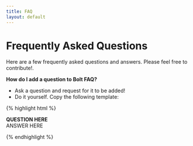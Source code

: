 ```yaml
---
title: FAQ
layout: default
---
```


<h1>Frequently Asked Questions</h1>
<p>
  Here are a few frequently asked questions and answers. Please feel free to contribute!.
</p>

<b>How do I add a question to Bolt FAQ? </b>
<br>
<ul>
  <li>Ask a question and request for it to be added!</li>
  <li>Do it yourself. Copy the following template:</li>
</ul>
  {% highlight html %}
  <p>
  <b>QUESTION HERE</b>
  <br>ANSWER HERE</br>
  </p>
  {% endhighlight %}
